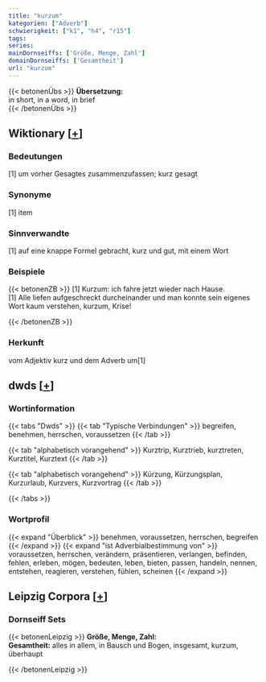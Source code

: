 ```yaml
---
title: "kurzum"
kategorien: ["Adverb"]
schwierigkeit: ["k1", "h4", "r15"]
tags:
series:
mainDornseiffs: ['Größe, Menge, Zahl']
domainDornseiffs: ['Gesamtheit']
url: "kurzum"
---
```


{{< betonenÜbs >}}
**Übersetzung:**  
in short, in a word, in brief  
{{< /betonenÜbs >}}

## Wiktionary [[+](https://de.wiktionary.org/wiki/kurzum)]

### Bedeutungen
[1] um vorher Gesagtes zusammenzufassen; kurz gesagt  

### Synonyme
[1] item  

### Sinnverwandte
[1] auf eine knappe Formel gebracht, kurz und gut, mit einem Wort  

### Beispiele
{{< betonenZB >}}
[1] Kurzum: ich fahre jetzt wieder nach Hause.  
[1] Alle liefen aufgeschreckt durcheinander und man konnte sein eigenes Wort kaum verstehen, kurzum, Krise!  

{{< /betonenZB >}}
### Herkunft
vom Adjektiv kurz und dem Adverb um[1]  



## dwds [[+](https://www.dwds.de/wb/kurzum)]

### Wortinformation
{{< tabs "Dwds" >}}
{{< tab "Typische Verbindungen" >}}
begreifen, benehmen, herrschen, voraussetzen
{{< /tab >}}

{{< tab "alphabetisch vorangehend" >}}
Kurztrip, Kurztrieb, kurztreten, Kurztitel, Kurztext
{{< /tab >}}

{{< tab "alphabetisch vorangehend" >}}
Kürzung, Kürzungsplan, Kurzurlaub, Kurzvers, Kurzvortrag
{{< /tab >}}

{{< /tabs >}}

### Wortprofil
{{< expand "Überblick" >}} benehmen, voraussetzen, herrschen, begreifen {{< /expand >}}
{{< expand "ist Adverbialbestimmung von" >}} voraussetzen, herrschen, verändern, präsentieren, verlangen, befinden, fehlen, erleben, mögen, bedeuten, leben, bieten, passen, handeln, nennen, entstehen, reagieren, verstehen, fühlen, scheinen {{< /expand >}}

## Leipzig Corpora [[+](https://corpora.uni-leipzig.de/en/res?word=kurzum&corpusId=deu_newscrawl-public_2018)]

### Dornseiff Sets
{{< betonenLeipzig >}}
**Größe, Menge, Zahl:**  
**Gesamtheit:** alles in allem, in Bausch und Bogen, insgesamt, kurzum, überhaupt  

{{< /betonenLeipzig >}}
